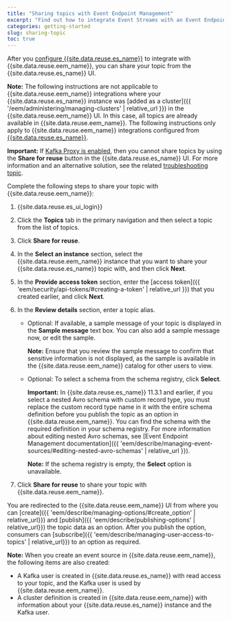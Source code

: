 ```yaml
---
title: "Sharing topics with Event Endpoint Management"
excerpt: "Find out how to integrate Event Streams with an Event Endpoint Management instance."
categories: getting-started
slug: sharing-topic
toc: true
---
```


After you [configure {{site.data.reuse.es_name}}](../../installing/integrating-eem/) to integrate with {{site.data.reuse.eem_name}}, you can share your topic from the {{site.data.reuse.es_name}} UI.

**Note:** The following instructions are not applicable to {{site.data.reuse.eem_name}} integrations where your {{site.data.reuse.es_name}} instance was [added as a cluster]({{ '/eem/administering/managing-clusters' | relative_url }}) in the {{site.data.reuse.eem_name}} UI. In this case, all topics are already available in {{site.data.reuse.eem_name}}. The following instructions only apply to {{site.data.reuse.eem_name}} integrations configured from [{{site.data.reuse.es_name}}](../../installing/integrating-eem/).

**Important:** If [Kafka Proxy is enabled](../../installing/configuring/#enabling-collection-of-producer-metrics), then you cannot share topics by using the **Share for reuse** button in the {{site.data.reuse.es_name}} UI. For more information and an alternative solution, see the related [troubleshooting topic](../../troubleshooting/kafka-proxy-share-failure).

Complete the following steps to share your topic with {{site.data.reuse.eem_name}}:

1. {{site.data.reuse.es_ui_login}}
2. Click the **Topics** tab in the primary navigation and then select a topic from the list of topics.
3. Click **Share for reuse**.
3. In the **Select an instance** section, select the {{site.data.reuse.eem_name}} instance that you want to share your {{site.data.reuse.es_name}} topic with, and then click **Next**.
4. In the **Provide access token** section, enter the [access token]({{ 'eem/security/api-tokens/#creating-a-token' | relative_url }}) that you created earlier, and click **Next**.
5. In the **Review details** section, enter a topic alias.

   - Optional: If available, a sample message of your topic is displayed in the **Sample message** text box. You can also add a sample message now, or edit the sample.

     **Note:** Ensure that you review the sample message to confirm that sensitive information is not displayed, as the sample is available in the {{site.data.reuse.eem_name}} catalog for other users to view.
   - Optional: To select a schema from the schema registry, click **Select**.

     **Important:** In {{site.data.reuse.es_name}} 11.3.1 and earlier, if you select a nested Avro schema with custom record type, you must replace the custom record type name in it with the entire schema definition before you publish the topic as an option in {{site.data.reuse.eem_name}}. You can find the schema with the required definition in your schema registry. For more information about editing nested Avro schemas, see [Event Endpoint Management documentation]({{ 'eem/describe/managing-event-sources/#editing-nested-avro-schemas' | relative_url }}).  


     **Note:** If the schema registry is empty, the **Select** option is unavailable.
     
6. Click **Share for reuse** to share your topic with {{site.data.reuse.eem_name}}.

You are redirected to the {{site.data.reuse.eem_name}} UI from where you can [create]({{ 'eem/describe/managing-options/#create_option' | relative_url}}) and [publish]({{ 'eem/describe/publishing-options' | relative_url}}) the topic data as an option. After you publish the option, consumers can [subscribe]({{ 'eem/describe/managing-user-access-to-topics' | relative_url}}) to an option as required.

**Note:** When you create an event source in {{site.data.reuse.eem_name}}, the following items are also created:

- A Kafka user is created in {{site.data.reuse.es_name}} with read access to your topic, and the Kafka user is used by {{site.data.reuse.eem_name}}.
- A cluster definition is created in {{site.data.reuse.eem_name}} with information about your {{site.data.reuse.es_name}} instance and the Kafka user.
